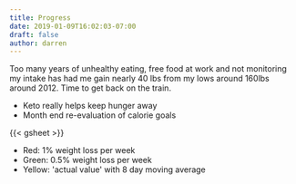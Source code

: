 ```yaml
---
title: Progress
date: 2019-01-09T16:02:03-07:00
draft: false
author: darren
---
```

Too many years of unhealthy eating, free food at work and not monitoring my intake has had me gain nearly 40 lbs from my lows around 160lbs around 2012.  Time to get back on the train.

<!--more-->

* Keto really helps keep hunger away
* Month end re-evaluation of calorie goals

{{< gsheet >}}

* Red: 1% weight loss per week
* Green:  0.5% weight loss per week
* Yellow: 'actual value' with 8 day moving average

